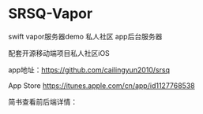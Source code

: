 # SRSQ-Vapor
swift vapor服务器demo 私人社区 app后台服务器

配套开源移动端项目私人社区iOS

app地址：https://github.com/cailingyun2010/srsq

App Store https://itunes.apple.com/cn/app/id1127768538

简书查看前后端详情：
